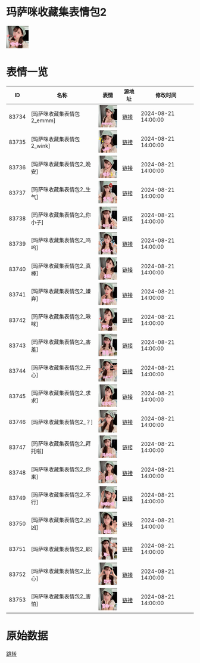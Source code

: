 # 玛萨咪收藏集表情包2

<img src="./cover.png" height="60" alt="cover" />

# 表情一览

|ID|名称|表情|源地址|修改时间|
|----|----|----|----|----|
|83734|[玛萨咪收藏集表情包2_emmm]|<img src="./pic/083734_%5B玛萨咪收藏集表情包2_emmm%5D.jpg" height="60" alt="emmm"/>|[链接](https://i0.hdslb.com/bfs/garb/68879bd755ae660baccaa8cf12623bb77b756dac.jpg)|2024-08-21 14:00:00|
|83735|[玛萨咪收藏集表情包2_wink]|<img src="./pic/083735_%5B玛萨咪收藏集表情包2_wink%5D.jpg" height="60" alt="wink"/>|[链接](https://i0.hdslb.com/bfs/garb/b5b26369333230736a1d9e19bc4f0c43222acf80.jpg)|2024-08-21 14:00:00|
|83736|[玛萨咪收藏集表情包2_晚安]|<img src="./pic/083736_%5B玛萨咪收藏集表情包2_晚安%5D.jpg" height="60" alt="晚安"/>|[链接](https://i0.hdslb.com/bfs/garb/e76683979b9d063cfd9c6435eac41c1378376e26.jpg)|2024-08-21 14:00:00|
|83737|[玛萨咪收藏集表情包2_生气]|<img src="./pic/083737_%5B玛萨咪收藏集表情包2_生气%5D.jpg" height="60" alt="生气"/>|[链接](https://i0.hdslb.com/bfs/garb/8da620546b592e0a39a5eaeedee476de3d94b1c3.jpg)|2024-08-21 14:00:00|
|83738|[玛萨咪收藏集表情包2_你小子]|<img src="./pic/083738_%5B玛萨咪收藏集表情包2_你小子%5D.jpg" height="60" alt="你小子"/>|[链接](https://i0.hdslb.com/bfs/garb/3d0129096087a00d5f7c819351911e749e176197.jpg)|2024-08-21 14:00:00|
|83739|[玛萨咪收藏集表情包2_呜呜]|<img src="./pic/083739_%5B玛萨咪收藏集表情包2_呜呜%5D.jpg" height="60" alt="呜呜"/>|[链接](https://i0.hdslb.com/bfs/garb/3a8fd2e35e58fc8bf8a7d3bacc4b817a6549876d.jpg)|2024-08-21 14:00:00|
|83740|[玛萨咪收藏集表情包2_真棒]|<img src="./pic/083740_%5B玛萨咪收藏集表情包2_真棒%5D.jpg" height="60" alt="真棒"/>|[链接](https://i0.hdslb.com/bfs/garb/6830d51b9e1e38a0274c32f25b082854376a4017.jpg)|2024-08-21 14:00:00|
|83741|[玛萨咪收藏集表情包2_嫌弃]|<img src="./pic/083741_%5B玛萨咪收藏集表情包2_嫌弃%5D.jpg" height="60" alt="嫌弃"/>|[链接](https://i0.hdslb.com/bfs/garb/92de46a3056de6503e4bb0a382f620206c0eadc1.jpg)|2024-08-21 14:00:00|
|83742|[玛萨咪收藏集表情包2_啾咪]|<img src="./pic/083742_%5B玛萨咪收藏集表情包2_啾咪%5D.jpg" height="60" alt="啾咪"/>|[链接](https://i0.hdslb.com/bfs/garb/f6140ce5eef0c74be4e7e55d1bc870e2d7283984.jpg)|2024-08-21 14:00:00|
|83743|[玛萨咪收藏集表情包2_害羞]|<img src="./pic/083743_%5B玛萨咪收藏集表情包2_害羞%5D.jpg" height="60" alt="害羞"/>|[链接](https://i0.hdslb.com/bfs/garb/4ee788451c33dcfe12742a0bcb8cdbd42e2c47a7.jpg)|2024-08-21 14:00:00|
|83744|[玛萨咪收藏集表情包2_开心]|<img src="./pic/083744_%5B玛萨咪收藏集表情包2_开心%5D.jpg" height="60" alt="开心"/>|[链接](https://i0.hdslb.com/bfs/garb/27b433da257dbcdead4243978033792b8fec9902.jpg)|2024-08-21 14:00:00|
|83745|[玛萨咪收藏集表情包2_求求]|<img src="./pic/083745_%5B玛萨咪收藏集表情包2_求求%5D.jpg" height="60" alt="求求"/>|[链接](https://i0.hdslb.com/bfs/garb/cb7fd3b11ac490a180bc0a1661ef13f99863c33f.jpg)|2024-08-21 14:00:00|
|83746|[玛萨咪收藏集表情包2_？]|<img src="./pic/083746_%5B玛萨咪收藏集表情包2_？%5D.jpg" height="60" alt="？"/>|[链接](https://i0.hdslb.com/bfs/garb/5836f84b1d8d980df72c569c0fb04f2b3dc37731.jpg)|2024-08-21 14:00:00|
|83747|[玛萨咪收藏集表情包2_拜托啦]|<img src="./pic/083747_%5B玛萨咪收藏集表情包2_拜托啦%5D.jpg" height="60" alt="拜托啦"/>|[链接](https://i0.hdslb.com/bfs/garb/d937b0cf2420a297e244d8690dd9f9824a50ca35.jpg)|2024-08-21 14:00:00|
|83748|[玛萨咪收藏集表情包2_你来]|<img src="./pic/083748_%5B玛萨咪收藏集表情包2_你来%5D.jpg" height="60" alt="你来"/>|[链接](https://i0.hdslb.com/bfs/garb/774873f3a26373e76829b77f5b026610813fc245.jpg)|2024-08-21 14:00:00|
|83749|[玛萨咪收藏集表情包2_不行]|<img src="./pic/083749_%5B玛萨咪收藏集表情包2_不行%5D.jpg" height="60" alt="不行"/>|[链接](https://i0.hdslb.com/bfs/garb/82e952109e5ce832d03192b464ff44e92d189298.jpg)|2024-08-21 14:00:00|
|83750|[玛萨咪收藏集表情包2_凶凶]|<img src="./pic/083750_%5B玛萨咪收藏集表情包2_凶凶%5D.jpg" height="60" alt="凶凶"/>|[链接](https://i0.hdslb.com/bfs/garb/e3cc4bb7b8674986b59c222ef16e59462f150d1a.jpg)|2024-08-21 14:00:00|
|83751|[玛萨咪收藏集表情包2_耶]|<img src="./pic/083751_%5B玛萨咪收藏集表情包2_耶%5D.jpg" height="60" alt="耶"/>|[链接](https://i0.hdslb.com/bfs/garb/e7f9c383b44192e916a342741a740b54a91f96af.jpg)|2024-08-21 14:00:00|
|83752|[玛萨咪收藏集表情包2_比心]|<img src="./pic/083752_%5B玛萨咪收藏集表情包2_比心%5D.jpg" height="60" alt="比心"/>|[链接](https://i0.hdslb.com/bfs/garb/6b93fd695b9cfbfa311bf98d57279a1be163c97a.jpg)|2024-08-21 14:00:00|
|83753|[玛萨咪收藏集表情包2_害怕]|<img src="./pic/083753_%5B玛萨咪收藏集表情包2_害怕%5D.jpg" height="60" alt="害怕"/>|[链接](https://i0.hdslb.com/bfs/garb/a92736c78da7160e3dbfd05881ee56438e44565b.jpg)|2024-08-21 14:00:00|

# 原始数据

[跳转](./raw.json)

